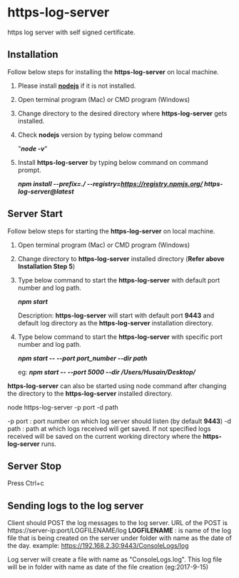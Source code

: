 # https-log-server
https log server with self signed certificate.

## Installation
Follow below steps for installing the  **https-log-server** on local machine.
1. Please install [**nodejs**](https://nodejs.org/) if it is not installed.
2. Open terminal program (Mac) or CMD program (Windows)
3. Change directory to the desired directory where **https-log-server** gets installed.
3. Check **nodejs** version by typing below command

   "**_node -v_**"
4. Install **https-log-server** by typing below command on command prompt.

   **_npm install --prefix=./ --registry=https://registry.npmjs.org/ https-log-server@latest_**

## Server Start
Follow below steps for starting the  **https-log-server** on local machine.
1. Open terminal program (Mac) or CMD program (Windows)
2. Change directory to **https-log-server** installed directory (**Refer above Installation Step 5**)
3. Type  below command to start the **https-log-server**  with default port number and log path.

   **_npm  start_**

   Description: **https-log-server** will start with default port **9443** and default log directory as the **https-log-server** installation directory.
4. Type below command to start the **https-log-server**  with specific port number and log path.

   **_npm  start -- --port port_number --dir path_**

   eg: **_npm  start -- --port 5000 --dir /Users/Husain/Desktop/_**

**https-log-server** can also be started using node command after changing the directory to the  **https-log-server** installed directory.

node https-log-server -p port -d path

-p port : port number on which log server should listen (by default **9443**)
-d path : path at which logs received will get saved. If not specified logs received will be saved on the current working directory where the **https-log-server** runs.

## Server Stop
Press Ctrl+c

## Sending logs to the log server
Client should POST the log messages to the log server.
URL of the POST is  https://server-ip:port/LOGFILENAME/log
**LOGFILENAME** : is name of the log file that is being created on the server under folder with name as the date of the day.
example: https://192.168.2.30:9443/ConsoleLogs/log

Log server will create a file with name as "ConsoleLogs.log".
This log file will be in folder with name as date of the file creation (eg:2017-9-15)
